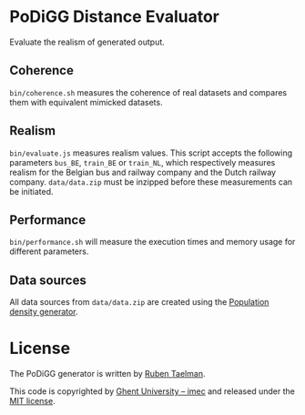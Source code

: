 # PoDiGG Distance Evaluator

Evaluate the realism of generated output.

## Coherence

`bin/coherence.sh` measures the coherence of real datasets
and compares them with equivalent mimicked datasets.

## Realism

`bin/evaluate.js` measures realism values.
This script accepts the following parameters `bus_BE`, `train_BE` or `train_NL`,
which respectively measures realism for the Belgian bus and railway company and the Dutch railway company.
`data/data.zip` must be inzipped before these measurements can be initiated.

## Performance

`bin/performance.sh` will measure the execution times and memory usage for different parameters.

## Data sources
All data sources from `data/data.zip` are created using the [Population density generator](https://github.com/PoDiGG/population-density-generator).

# License
The PoDiGG generator is written by [Ruben Taelman](http://rubensworks.net/).

This code is copyrighted by [Ghent University – imec](http://idlab.ugent.be/)
and released under the [MIT license](http://opensource.org/licenses/MIT).

